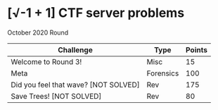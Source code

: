 # [√-1 + 1] CTF server problems 
October 2020 Round

| Challenge               | Type | Points |
|-------------------------|------|--------|
| Welcome to Round 3! | Misc | 15 |
| Meta | Forensics | 100 |
| Did you feel that wave? [NOT SOLVED] | Rev | 175 |
| Save Trees! [NOT SOLVED] | Rev | 80 |
